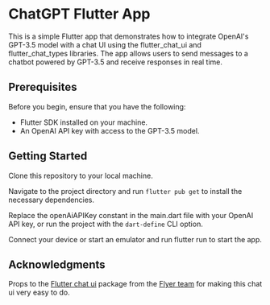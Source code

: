 # ChatGPT Flutter App

This is a simple Flutter app that demonstrates how to integrate OpenAI's GPT-3.5 model with a chat UI using the flutter_chat_ui and flutter_chat_types libraries. The app allows users to send messages to a chatbot powered by GPT-3.5 and receive responses in real time.

## Prerequisites

Before you begin, ensure that you have the following:

- Flutter SDK installed on your machine.
- An OpenAI API key with access to the GPT-3.5 model.

## Getting Started

Clone this repository to your local machine.

Navigate to the project directory and run `flutter pub get` to install the necessary dependencies.

Replace the openAiAPIKey constant in the main.dart file with your OpenAI API key, or run the project with the `dart-define` CLI option.

Connect your device or start an emulator and run flutter run to start the app.

## Acknowledgments

Props to the [Flutter chat ui](https://pub.dev/packages/flutter_chat_ui) package from the [Flyer team](https://flyer.chat/) for making this chat ui very easy to do.

